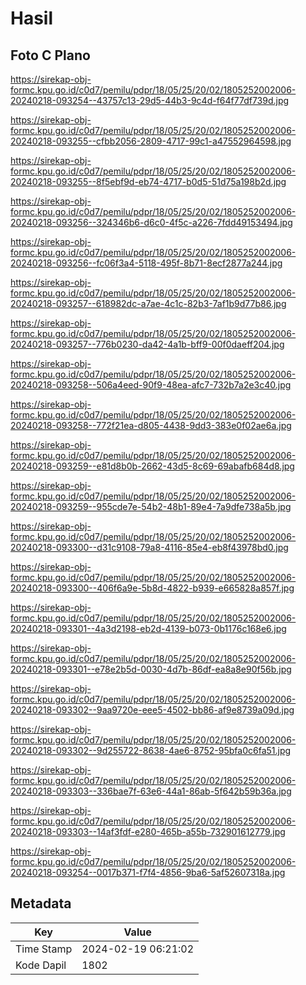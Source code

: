 # Hasil

## Foto C Plano

https://sirekap-obj-formc.kpu.go.id/c0d7/pemilu/pdpr/18/05/25/20/02/1805252002006-20240218-093254--43757c13-29d5-44b3-9c4d-f64f77df739d.jpg

https://sirekap-obj-formc.kpu.go.id/c0d7/pemilu/pdpr/18/05/25/20/02/1805252002006-20240218-093255--cfbb2056-2809-4717-99c1-a47552964598.jpg

https://sirekap-obj-formc.kpu.go.id/c0d7/pemilu/pdpr/18/05/25/20/02/1805252002006-20240218-093255--8f5ebf9d-eb74-4717-b0d5-51d75a198b2d.jpg

https://sirekap-obj-formc.kpu.go.id/c0d7/pemilu/pdpr/18/05/25/20/02/1805252002006-20240218-093256--324346b6-d6c0-4f5c-a226-7fdd49153494.jpg

https://sirekap-obj-formc.kpu.go.id/c0d7/pemilu/pdpr/18/05/25/20/02/1805252002006-20240218-093256--fc06f3a4-5118-495f-8b71-8ecf2877a244.jpg

https://sirekap-obj-formc.kpu.go.id/c0d7/pemilu/pdpr/18/05/25/20/02/1805252002006-20240218-093257--618982dc-a7ae-4c1c-82b3-7af1b9d77b86.jpg

https://sirekap-obj-formc.kpu.go.id/c0d7/pemilu/pdpr/18/05/25/20/02/1805252002006-20240218-093257--776b0230-da42-4a1b-bff9-00f0daeff204.jpg

https://sirekap-obj-formc.kpu.go.id/c0d7/pemilu/pdpr/18/05/25/20/02/1805252002006-20240218-093258--506a4eed-90f9-48ea-afc7-732b7a2e3c40.jpg

https://sirekap-obj-formc.kpu.go.id/c0d7/pemilu/pdpr/18/05/25/20/02/1805252002006-20240218-093258--772f21ea-d805-4438-9dd3-383e0f02ae6a.jpg

https://sirekap-obj-formc.kpu.go.id/c0d7/pemilu/pdpr/18/05/25/20/02/1805252002006-20240218-093259--e81d8b0b-2662-43d5-8c69-69abafb684d8.jpg

https://sirekap-obj-formc.kpu.go.id/c0d7/pemilu/pdpr/18/05/25/20/02/1805252002006-20240218-093259--955cde7e-54b2-48b1-89e4-7a9dfe738a5b.jpg

https://sirekap-obj-formc.kpu.go.id/c0d7/pemilu/pdpr/18/05/25/20/02/1805252002006-20240218-093300--d31c9108-79a8-4116-85e4-eb8f43978bd0.jpg

https://sirekap-obj-formc.kpu.go.id/c0d7/pemilu/pdpr/18/05/25/20/02/1805252002006-20240218-093300--406f6a9e-5b8d-4822-b939-e665828a857f.jpg

https://sirekap-obj-formc.kpu.go.id/c0d7/pemilu/pdpr/18/05/25/20/02/1805252002006-20240218-093301--4a3d2198-eb2d-4139-b073-0b1176c168e6.jpg

https://sirekap-obj-formc.kpu.go.id/c0d7/pemilu/pdpr/18/05/25/20/02/1805252002006-20240218-093301--e78e2b5d-0030-4d7b-86df-ea8a8e90f56b.jpg

https://sirekap-obj-formc.kpu.go.id/c0d7/pemilu/pdpr/18/05/25/20/02/1805252002006-20240218-093302--9aa9720e-eee5-4502-bb86-af9e8739a09d.jpg

https://sirekap-obj-formc.kpu.go.id/c0d7/pemilu/pdpr/18/05/25/20/02/1805252002006-20240218-093302--9d255722-8638-4ae6-8752-95bfa0c6fa51.jpg

https://sirekap-obj-formc.kpu.go.id/c0d7/pemilu/pdpr/18/05/25/20/02/1805252002006-20240218-093303--336bae7f-63e6-44a1-86ab-5f642b59b36a.jpg

https://sirekap-obj-formc.kpu.go.id/c0d7/pemilu/pdpr/18/05/25/20/02/1805252002006-20240218-093303--14af3fdf-e280-465b-a55b-732901612779.jpg

https://sirekap-obj-formc.kpu.go.id/c0d7/pemilu/pdpr/18/05/25/20/02/1805252002006-20240218-093254--0017b371-f7f4-4856-9ba6-5af52607318a.jpg


## Metadata

| Key        | Value               |
| ---------- | ------------------- |
| Time Stamp | 2024-02-19 06:21:02 |
| Kode Dapil | 1802                |



